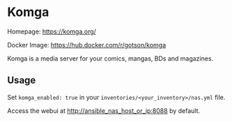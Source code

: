 # Komga

Homepage: <https://komga.org/>

Docker Image: <https://hub.docker.com/r/gotson/komga>

Komga is a media server for your comics, mangas, BDs and magazines.

## Usage

Set `komga_enabled: true` in your `inventories/<your_inventory>/nas.yml` file.

Access the webui at <http://ansible_nas_host_or_ip:8088> by default.
